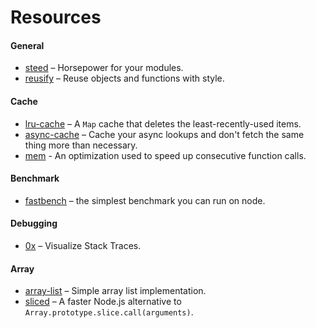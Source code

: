 # Resources

#### General

* [steed](https://github.com/mcollina/steed) – Horsepower for your modules.
* [reusify](https://github.com/mcollina/reusify) – Reuse objects and functions with style.

#### Cache

* [lru-cache](https://github.com/isaacs/node-lru-cache) – A `Map` cache that deletes the least-recently-used items.
* [async-cache](https://github.com/isaacs/async-cache) – Cache your async lookups and don't fetch the same thing more than necessary.
* [mem](https://github.com/sindresorhus/mem) - An optimization used to speed up consecutive function calls.

#### Benchmark

* [fastbench](https://www.npmjs.com/package/fastbench) – the simplest benchmark you can run on node.

#### Debugging

* [0x](https://www.npmjs.com/package/0x) – Visualize Stack Traces.

#### Array

* [array-list](https://github.com/Kikobeats/array-list#array-list) – Simple array list implementation.
* [sliced](https://www.npmjs.com/package/sliced) – A faster Node.js alternative to `Array.prototype.slice.call(arguments)`.
